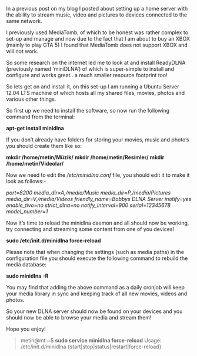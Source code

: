 In a previous post on my blog I posted about setting up a home server with the ability to stream music, video and pictures to devices connected to the same network.

I previously used MediaTomb, of which to be honest was rather complex to set-up and manage and now due to the fact that I am about to buy an XBOX (mainly to play GTA 5) I found that MediaTomb does not support XBOX and will not work.

So some research on the internet led me to look at and install ReadyDLNA (previously named ‘miniDLNA’) of which is super-simple to install and configure and works great.. a much smaller resource footprint too!

So lets get on and install it, on this set-up I am running a Ubuntu Server 12.04 LTS machine of which hosts all my shared files, movies, photos and various other things.

So first up we need to install the software, so now run the following command from the terminal:

**apt-get install minidlna**

If you don’t already have folders for storing your movies, music and photo’s you should create them like so:

**mkdir /home/metin/Müzik/**
**mkdir /home/metin/Resimler/**
**mkdir /home/metin/Videolar/**

Now we need to edit the _/etc/minidlna.conf_ file, you should edit it to make it look as follows:-

*port=8200*
*media_dir=A,/media/Music*
*media_dir=P,/media/Pictures*
*media_dir=V,/media/Videos*
*friendly_name=Bobbys DLNA Server*
*inotify=yes*
*enable_tivo=no*
*strict_dlna=no*
*notify_interval=900*
*serial=12345678*
*model_number=1*

Now it’s time to reload the minidlna daemon and all should now be working, try connecting and streaming some content from one of you devices!

**sudo /etc/init.d/minidlna force-reload**

Please note that when changing the settings (such as media paths) in the configuration file you should execute the following command to rebuild the media database:

**sudo minidlna -R**

You may find that adding the above command as a daily cronjob will keep your media library in sync and keeping track of all new movies, videos and photos.

So your new DLNA server should now be found on your devices and you should now be able to browse your media and stream them!

Hope you enjoy!


>metin@mt:~$ **sudo service minidlna force-reload**
>Usage: /etc/init.d/minidlna {start|stop|status|restart|force-reload}

